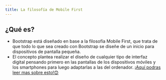 ```yaml
---
title: La filosofía de Mobile First
---
```

## ¿Qué es?
- Bootstrap está diseñado en base a la filosofía Mobile First, que trata de que todo lo que sea creado con Bootstrap se diseñe de un inicio para dispositivos de pantalla pequeña.  
- El concepto  plantea realizar el diseño de cualquier tipo de interfaz digital pensando primero en las pantallas de los dispositivos móviles y los smartphones para luego adaptarlas a las del ordenador.
[¡Aquí podras leer mas sobre esto!:blush:](https://www.hostgator.mx/blog/mobile-first/)